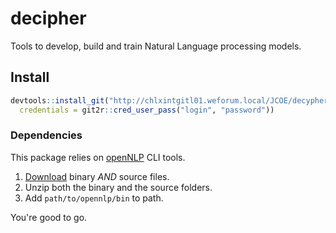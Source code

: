 # decipher

Tools to develop, build and train Natural Language processing models.

## Install

```r
devtools::install_git("http://chlxintgitl01.weforum.local/JCOE/decypher.git",
  credentials = git2r::cred_user_pass("login", "password"))
```

### Dependencies

This package relies on [openNLP](http://opennlp.apache.org/) CLI tools.

1. [Download](http://opennlp.apache.org/download.html) binary *AND* source files.
2. Unzip both the binary and the source folders.
3. Add `path/to/opennlp/bin` to path.

You're good to go.
